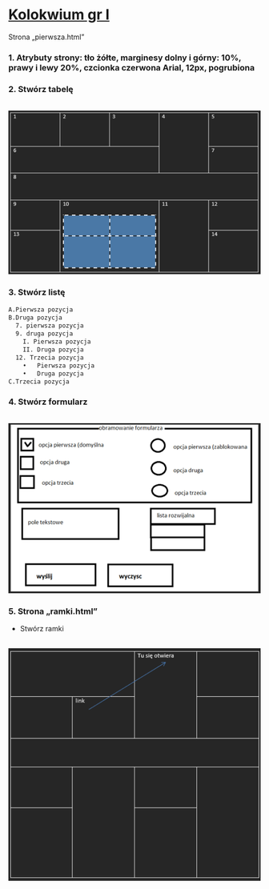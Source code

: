 # [Kolokwium gr I](https://techint.dawidolko.pl/KOLOKWIUM/Kolokwium1v4/kolokwium4/)

Strona „pierwsza.html”

### 1.	Atrybuty strony: tło żółte, marginesy dolny i górny: 10%, prawy i lewy 20%, czcionka czerwona Arial, 12px, pogrubiona
   
### 2.	Stwórz tabelę

<br>![](img/kol1v7.png)

### 3.	Stwórz listę
```
A.Pierwsza pozycja
B.Druga pozycja
  7. pierwsza pozycja
  9. druga pozycja	
  	I. Pierwsza pozycja	
  	II. Druga pozycja
  12. Trzecia pozycja
    •	Pierwsza pozycja
    •	Druga pozycja
C.Trzecia pozycja
```
### 4.	Stwórz formularz

<br>![](img/kol1v8.png)

### 5. Strona „ramki.html”

- Stwórz ramki

<br>![](img/kol1v9.png)
